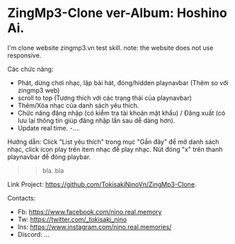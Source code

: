 # ZingMp3-Clone ver-Album: Hoshino Ai.
I'm clone website zingmp3.vn test skill.
note: the website does not use responsive.

Các chức năng:
- Phát, dừng chơi nhạc, lặp bài hát, đóng/hidden playnavbar (Thêm so với zingmp3 web)
- scroll to top (Tương thích với các trạng thái của playnavbar)
- Thêm/Xóa nhạc của danh sách yêu thích.
- Chức năng đăng nhập (có kiểm tra tài khoản mật khẩu) / Đăng xuất (có lưu lại thông tin giúp đăng nhập lần sau dễ dàng hơn).
- Update real time.
-....

Hướng dẫn: Click "List yêu thích" trong mục "Gần đây" để mở danh sách nhạc, click icon play trên item nhạc để play nhạc. Nút đóng "x" trên thanh playnavbar để đóng playbar.


>> bla..bla


Link Project: https://github.com/TokisakiNinoVn/ZingMp3-Clone.

Contacts:
- Fb: https://www.facebook.com/nino.real.memory
- Tw: https://twitter.com/_tokisaki_nino
- Ins: https://www.instagram.com/nino.real.memories/
- Discord: ...
